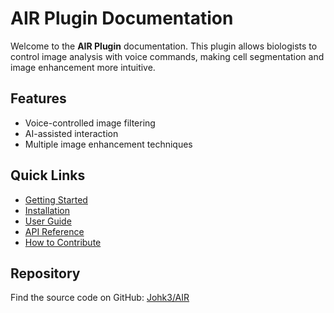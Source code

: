 # AIR Plugin Documentation

Welcome to the **AIR Plugin** documentation. This plugin allows biologists to control image analysis with voice commands, making cell segmentation and image enhancement more intuitive.

## Features
- Voice-controlled image filtering
- AI-assisted interaction
- Multiple image enhancement techniques

## Quick Links
- [Getting Started](getting-started.md)
- [Installation](installation.md)
- [User Guide](user-guide.md)
- [API Reference](api.md)
- [How to Contribute](contributing.md)

## Repository
Find the source code on GitHub: [Johk3/AIR](https://github.com/Johk3/AIR)
